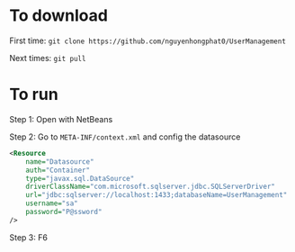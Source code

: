 # To download

First time: ```git clone https://github.com/nguyenhongphat0/UserManagement```

Next times: ```git pull```

# To run

Step 1: Open with NetBeans

Step 2: Go to ```META-INF/context.xml``` and config the datasource
```xml
<Resource
    name="Datasource"
    auth="Container"
    type="javax.sql.DataSource"
    driverClassName="com.microsoft.sqlserver.jdbc.SQLServerDriver"
    url="jdbc:sqlserver://localhost:1433;databaseName=UserManagement"
    username="sa"
    password="P@ssword"
/>
```

Step 3: F6
